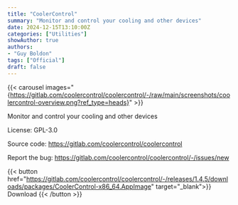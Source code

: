 ```yaml
---
title: "CoolerControl"
summary: "Monitor and control your cooling and other devices"
date: 2024-12-15T13:10:00Z
categories: ["Utilities"]
showAuthor: true
authors:
- "Guy Boldon"
tags: ["Official"]
draft: false
---
```


{{< carousel images="{https://gitlab.com/coolercontrol/coolercontrol/-/raw/main/screenshots/coolercontrol-overview.png?ref_type=heads}" >}}

Monitor and control your cooling and other devices

License: GPL-3.0

Source code: <https://gitlab.com/coolercontrol/coolercontrol>

Report the bug: <https://gitlab.com/coolercontrol/coolercontrol/-/issues/new>  

{{< button href="https://gitlab.com/coolercontrol/coolercontrol/-/releases/1.4.5/downloads/packages/CoolerControl-x86_64.AppImage" target="_blank">}}
Download
{{< /button >}}